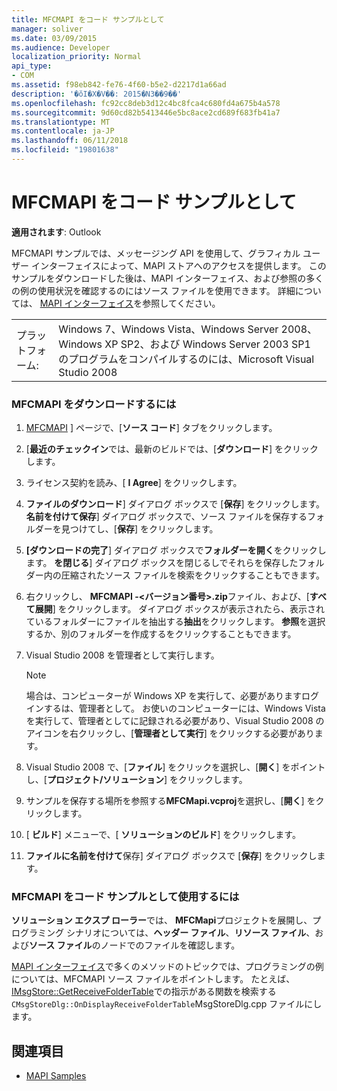 ```yaml
---
title: MFCMAPI をコード サンプルとして
manager: soliver
ms.date: 03/09/2015
ms.audience: Developer
localization_priority: Normal
api_type:
- COM
ms.assetid: f98eb842-fe76-4f60-b5e2-d2217d1a66ad
description: '�ŏI�X�V��: 2015�N3��9��'
ms.openlocfilehash: fc92cc8deb3d12c4bc8fca4c680fd4a675b4a578
ms.sourcegitcommit: 9d60cd82b5413446e5bc8ace2cd689f683fb41a7
ms.translationtype: MT
ms.contentlocale: ja-JP
ms.lasthandoff: 06/11/2018
ms.locfileid: "19801638"
---
```

# <a name="mfcmapi-as-a-code-sample"></a>MFCMAPI をコード サンプルとして
 
**適用されます**: Outlook 
  
MFCMAPI サンプルでは、メッセージング API を使用して、グラフィカル ユーザー インターフェイスによって、MAPI ストアへのアクセスを提供します。 このサンプルをダウンロードした後は、MAPI インターフェイス、および参照の多くの例の使用状況を確認するのにはソース ファイルを使用できます。 詳細については、 [MAPI インターフェイス](mapi-interfaces.md)を参照してください。
  
|||
|:-----|:-----|
|プラットフォーム:  <br/> |Windows 7、Windows Vista、Windows Server 2008、Windows XP SP2、および Windows Server 2003 SP1 のプログラムをコンパイルするのには、Microsoft Visual Studio 2008  <br/> |
   
### <a name="to-download-mfcmapi"></a>MFCMAPI をダウンロードするには
  
1. [MFCMAPI](http://codeplex.com/MFCMAPI) ] ページで、[**ソース コード**] タブをクリックします。 
    
2. [**最近のチェックイン**では、最新のビルドでは、[**ダウンロード**] をクリックします。 
    
3. ライセンス契約を読み、[ **I Agree**] をクリックします。
    
4. **ファイルのダウンロード**] ダイアログ ボックスで [**保存**] をクリックします。 **名前を付けて保存**] ダイアログ ボックスで、ソース ファイルを保存するフォルダーを見つけてし、[**保存**] をクリックします。
    
5. **[ダウンロードの完了**] ダイアログ ボックスで**フォルダーを開く**をクリックします。 **を閉じる**] ダイアログ ボックスを閉じるしでそれらを保存したフォルダー内の圧縮されたソース ファイルを検索をクリックすることもできます。 
    
6. 右クリックし、 **MFCMAPI -\<バージョン番号\>.zip**ファイル、および、[**すべて展開**] をクリックします。 ダイアログ ボックスが表示されたら、表示されているフォルダーにファイルを抽出する**抽出**をクリックします。 **参照**を選択するか、別のフォルダーを作成するをクリックすることもできます。 
    
7. Visual Studio 2008 を管理者として実行します。
    
   > [!NOTE]
   > 場合は、コンピューターが Windows XP を実行して、必要がありますログインするは、管理者として。 お使いのコンピューターには、Windows Vista を実行して、管理者としてに記録される必要があり、Visual Studio 2008 のアイコンを右クリックし、[**管理者として実行**] をクリックする必要があります。 
  
8. Visual Studio 2008 で、[**ファイル**] をクリックを選択し、[**開く**] をポイントし、[**プロジェクト/ソリューション**] をクリックします。
    
9. サンプルを保存する場所を参照する**MFCMapi.vcproj**を選択し、[**開く**] をクリックします。
    
10. [ **ビルド**] メニューで、[ **ソリューションのビルド**] をクリックします。
    
11. **ファイルに名前を付けて**保存] ダイアログ ボックスで [**保存**] をクリックします。
    
### <a name="to-use-mfcmapi-as-a-code-sample"></a>MFCMAPI をコード サンプルとして使用するには
  
**ソリューション エクスプ ローラー**では、 **MFCMapi**プロジェクトを展開し、プログラミング シナリオについては、**ヘッダー ファイル**、**リソース ファイル**、および**ソース ファイル**のノードでのファイルを確認します。 
  
[MAPI インターフェイス](mapi-interfaces.md)で多くのメソッドのトピックでは、プログラミングの例については、MFCMAPI ソース ファイルをポイントします。 たとえば、 [IMsgStore::GetReceiveFolderTable](imsgstore-getreceivefoldertable.md)での指示がある関数を検索する`CMsgStoreDlg::OnDisplayReceiveFolderTable`MsgStoreDlg.cpp ファイルにします。 
  
## <a name="see-also"></a>関連項目

- [MAPI Samples](mapi-samples.md)

